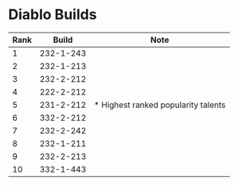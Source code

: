# Diablo Builds

Rank | Build     | Note
---- | -----     | ----
  1  | 232-1-243 | 
  2  | 232-1-213 | 
  3  | 232-2-212 | 
  4  | 222-2-212 | 
  5  | 231-2-212 | * Highest ranked popularity talents
  6  | 332-2-212 | 
  7  | 232-2-242 | 
  8  | 232-1-211 | 
  9  | 232-2-213 | 
  10 | 332-1-443 | 
